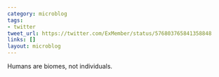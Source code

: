 ```yaml
---
category: microblog
tags:
- twitter
tweet_url: https://twitter.com/ExMember/status/576803765841358848
links: []
layout: microblog
---
```

Humans are biomes, not individuals.
